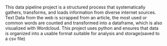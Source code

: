 This data pipeline project is a structured process that systematically gathers, transforms, and loads information from diverse internet sources. 
Text Data from the web is scrapped from an article, the most used or common words are counted and transformed into a dataframe, which is also visualized with Wordcloud.
This project uses python and ensures that data is organized into a usable format suitable for analysis and storage(saved to a csv file)
